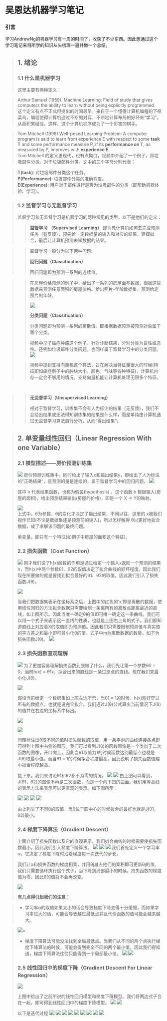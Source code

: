 # 吴恩达机器学习笔记
### 引言
学习AndrewNg的机器学习有一周的时间了，收获了不少东西。因此想通过这个学习笔记来将所学的知识从头梳理一遍并做一个总结。
> ## 1. 绪论
> ### 1.1 什么是机器学习
> 这里主要有两种定义：

>Arthur Samuel (1959). Machine Learning: Field of study that gives computers the ability to learn without being explicitly programmed.<br>
这个定义有点不正式但提出的时间最早，来自于一个懂得计算机编程的下棋菜鸟，编程使得计算机通过不断的对弈，不断地计算布局的好坏来“学习”，从而积累经验，这样，这个计算机程序成为了一个厉害的棋手。

>Tom Mitchell (1998) Well-posed Learning Problem: A computer program is said to learn from experience E with respect to some **task T** and some performance measure P, if its **performance on T**, as measured by P, improves with **experience E**.<br>
Tom Mitchell 的定义更现代，也有点拗口，视频中介绍了一个例子，即垃圾邮件分类。对于垃圾邮件分类，文中的三个字母分别代表：

>**T(task)**: 对垃圾邮件分类这个任务。<br>
**P(Performance)**: 垃圾邮件分类的准确程度。<br>
**E(Experience)**: 用户对于邮件进行是否为垃圾邮件的分类（即帮助机器体验、学习）。<br>

> ### 1.2 监督学习与无监督学习
> 监督学习和无监督学习是机器学习的两种常见的类型，以下是他们的定义：
>> **监督学习** **（Supervised Learning）** 即为教计算机如何去完成预测任务（有反馈），预先给一定数据量的输入和对应的结果，建模拟合，最后让计算机预测未知数据的结果。<br>

>>监督学习一般分为以下两种问题:<br>
>>
>> **回归问题（Classification）** <br>
>> 
>> 回归问题即为预测一系列的连续值。

>> 在房屋价格预测的例子中，给出了一系列的房屋面基数据，根据这些数据来预测任意面积的房屋价格。给出照片-年龄数据集，预测给定照片的年龄。<br>
>> 
>> ![](images/Regression.jpg)
>> 
>> **分类问题（Classification）** <br>
>> 
>> 分类问题即为预测一系列的离散值。即根据数据预测被预测对象属于哪个分类。
>> 
>> 视频中举了癌症肿瘤这个例子，针对诊断结果，分别分类为良性或恶性。还例如垃圾邮件分类问题，也同样属于监督学习中的分类问题。
>> ![](images/Classification.jpg)
> 
>>视频中提到支持向量机这个算法，旨在解决当特征量很大的时候(特征即如癌症例子中的肿块大小，颜色，气味等各种特征)，计算机内存一定会不够用的情况。支持向量机能让计算机处理无限多个特征。<br>
<br>

>>**无监督学习（Unsupervised Learning）**<br>
>>
>>相对于监督学习，训练集不会有人为标注的结果（无反馈），我们不会给出结果或无法得知训练集的结果是什么样，而是单纯由计算机通过无监督学习算法自行分析，从而“得出结果”。

> ## 2. 单变量线性回归（Linear Regression With one Variable）
> ### 2.1 模型描述——房价预测训练集
> ![](images/LinearRegressionModal.jpg)
> 房价预测训练集中，同时给出了输入x和输出结果y，即给出了人为标注的”正确结果“，且预测的量是连续的，属于监督学习中的回归问题。
![](images/LinearRegressionHx.jpg)

>其中 h 代表结果函数，也称为假设(hypothesis) 。这个函数 h 根据输入(房屋的面积)，给出预测结果输出(房屋的价格)，即是一个 X → Y的映射。
>
>![](images/Hx.jpg)<br>
> 上式中，θ为参数，θ的变化才决定了输出结果，不同以往，这里的 x被我们视作已知(不论是数据集还是预测前的输入)，所以怎样解得 θ以更好地拟合数据，成了求解该问题的最终问题。
> 
> 
> 单变量，即只有一个特征(如例子中房屋的面积这个特征)。
> ### 2.2 损失函数（Cost Function）
> ![](images/Jietu20180921-095941.jpg)
> 刚才我们说了h(x)函数的作用是通过给定一个输入x返回一个预测的结果h，而h(x)中两个参数θ1、θ2的取值决定了拟合曲线的好坏程度。因此我们现在所要做的就是要找到拟合最好的θ1、θ2的取值。因此我们引入了损失函数J(θ)。
> 
> ![](images/Jietu20180921-100542.jpg)
> 
> 当我们把数据集表示在坐标系之后，上图中的红色的‘x’即是离散的数据，使用线性回归的方法拟合数据只需要绘制一条离所有的离散点距离最近的直线，如上图所示。因此当唯一确定θ的值即可唯一确定这一条曲线。我们可以用一个式子来表示这一直线的性质，也就是上图右上角的式子。我们都知道直线上对应着X的取值即为预测值。因此我们只需要限制预测值与真实值的平方差之和最小即可最小化θ的值。式子中m为离散数据的数量。如下为损失函数J(θ)。 
> ![](images/Jietu20180921-101641.jpg)
> 
> ### 2.3 损失函数直观理解
> ![](images/Jietu20180921-102209.jpg)
> 为了更加容易理解损失函数到底做了什么，我们先让第一个参数θ0 = 0。当前h(x) = θ1x，拟合出来的直线是一条过原点的直线。现在我们来最小化J(θ)。
>
> ![](images/Jietu20180921-102605.jpg) 
> 
> 假设当前给定一个数据集如上图左边所示，当θ1 = 1的时候，h(x)刚好穿过所有的数据点，也就是说完全拟合。我们通过J(θ)公式算出当前情况下J(θ)的值并在右边的坐标系中标出。
> 
> ![](images/Jietu20180921-103023.jpg)
> 
> ![](images/Jietu20180921-103117.jpg)
> 
> 同理标注出θ取不同的值时损失函数的取值，用一条平滑的曲线连接各点即可得到上图中右侧的图形。我们可以看到J(θ)的函数图像是一个类似于二次函数的图像，开口向上，因此当θ1取值为1的时候函数达到最低点也就是J(θ)取最小值。而当θ1 = 1的时候拟合程度最高。因此说明了损失函数值越小拟合程度越高。
>
> 接下来，我们来讨论θ1和θ2都不为零的情况。
> ![](images/Jietu20180921-103931.jpg)
> ![](images/Jietu20180921-103947.jpg)
> 由上图可以看到，J(θ1，θ2)的图像不再是二次函数，而是一个向下凹的曲面。我们用等高线的表示方法来表示可以更直观的表示。如下图所示：

>![](images/Jietu20180921-104532.jpg)
>![](images/Jietu20180921-104550.jpg)
>![](images/Jietu20180921-104612.jpg)
>![](images/Jietu20180921-104627.jpg)
>
>由上列举了不同θ的取值，当θ位于圆中心的时候拟合的最好也就是J(θ1，θ2)最小。
>
> ### 2.4 梯度下降算法（Gradient Descent）
> 上面介绍了损失函数以及它的直观表示。我们拟合曲线的时候需要使损失函数最小，因此我们引入梯度下降算法。
> ![](images/Jietu20180921-105725.jpg)
> ![](images/Jietu20180921-105740.jpg)
> ![](images/Jietu20180921-105850.jpg)
> 我们首先定义一个学习率α，它决定了梯度下降时沿着梯度每一次迭代的步长。
> 
> 我们让α和损失函数的梯度相乘，并用θj减去他们的乘积即可更新θj的值。我们只需要循环执行这个式子，当下降到局部最小的时候，损失函数的梯度值为零，因此θ的值将不会再改变。
> 
> ![](images/Jietu20180921-110711.jpg)
> 
> **有几点得引起我们的注意：**<br>

> 
> * 学习率α的取值如果太小的话会导致梯度下降变得十分缓慢，而如果学习率过大的话，可能会导致越过最低点并且代价函数的值可能会越来越大。

> ![](images/Jietu20180921-110835.jpg)> 
> 
> * 梯度下降算法可能没法找到全局最低点。当我们从不同的两个点执行梯度下降算法的时候，可能会得到完全不同的两个最小值。因此我们得知道，梯度下降算法往往只能得到一个局部最小值。
> ![](images/Jietu20180921-111332.jpg)
> ![](images/Jietu20180921-111713.jpg)
> 
> ### 2.5 线性回归中的梯度下降（Gradient Descent For Linear Regression）
> 
> ![](images/Jietu20180921-112215.jpg)
> 
> 上图中给出了之前所说的线性回归模型和梯度下降模型。我们将两边式子合在一起，即可得到线性回归中的梯度下降模型。
> ![](images/Jietu20180921-112513.jpg)
> ![](images/Jietu20180921-112529.jpg)
> 
> 以下是迭代过程
> ![](images/Jietu20180921-114858.jpg)
> ![](
> images/Jietu20180921-114914.jpg)
> ![](images/Jietu20180921-114929.jpg)
> ![](images/Jietu20180921-114944.jpg)
> ![](images/Jietu20180921-115002.jpg)
> ![](images/Jietu20180921-115018.jpg)
> ![](images/Jietu20180921-115034.jpg)
> ![](images/Jietu20180921-115047.jpg)
> ![](images/Jietu20180921-115101.jpg)




	
